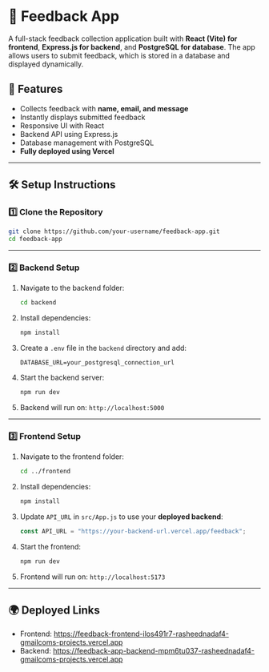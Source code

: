 # 📝 Feedback App

A full-stack feedback collection application built with **React (Vite) for frontend**, **Express.js for backend**, and **PostgreSQL for database**. The app allows users to submit feedback, which is stored in a database and displayed dynamically.

## 🚀 Features

- Collects feedback with **name, email, and message**
- Instantly displays submitted feedback
- Responsive UI with React
- Backend API using Express.js
- Database management with PostgreSQL
- **Fully deployed using Vercel**

---

## 🛠️ Setup Instructions

### 1️⃣ Clone the Repository

```sh
git clone https://github.com/your-username/feedback-app.git
cd feedback-app
```

---

### 2️⃣ Backend Setup

1. Navigate to the backend folder:
   ```sh
   cd backend
   ```
2. Install dependencies:
   ```sh
   npm install
   ```
3. Create a `.env` file in the `backend` directory and add:
   ```
   DATABASE_URL=your_postgresql_connection_url
   ```
4. Start the backend server:
   ```sh
   npm run dev
   ```
5. Backend will run on: `http://localhost:5000`

---

### 3️⃣ Frontend Setup

1. Navigate to the frontend folder:
   ```sh
   cd ../frontend
   ```
2. Install dependencies:
   ```sh
   npm install
   ```
3. Update `API_URL` in `src/App.js` to use your **deployed backend**:
   ```js
   const API_URL = "https://your-backend-url.vercel.app/feedback";
   ```
4. Start the frontend:
   ```sh
   npm run dev
   ```
5. Frontend will run on: `http://localhost:5173`

---

## 🌍 Deployed Links

- Frontend: https://feedback-frontend-ilos491r7-rasheednadaf4-gmailcoms-projects.vercel.app
- Backend: https://feedback-app-backend-mpm6tu037-rasheednadaf4-gmailcoms-projects.vercel.app

